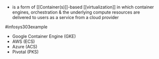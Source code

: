 - is a form of [[Container(s)]]-based [[virtualization]] in which container engines, orchestration & the underlying compute resources are delivered to users as a service from a cloud provider

#infosys303example 
- Google Container Engine (GKE)
- AWS (ECS)
- Azure (ACS)
- Pivotal (PKS)
